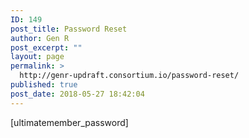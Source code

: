 ```yaml
---
ID: 149
post_title: Password Reset
author: Gen R
post_excerpt: ""
layout: page
permalink: >
  http://genr-updraft.consortium.io/password-reset/
published: true
post_date: 2018-05-27 18:42:04
---
```

[ultimatemember_password]